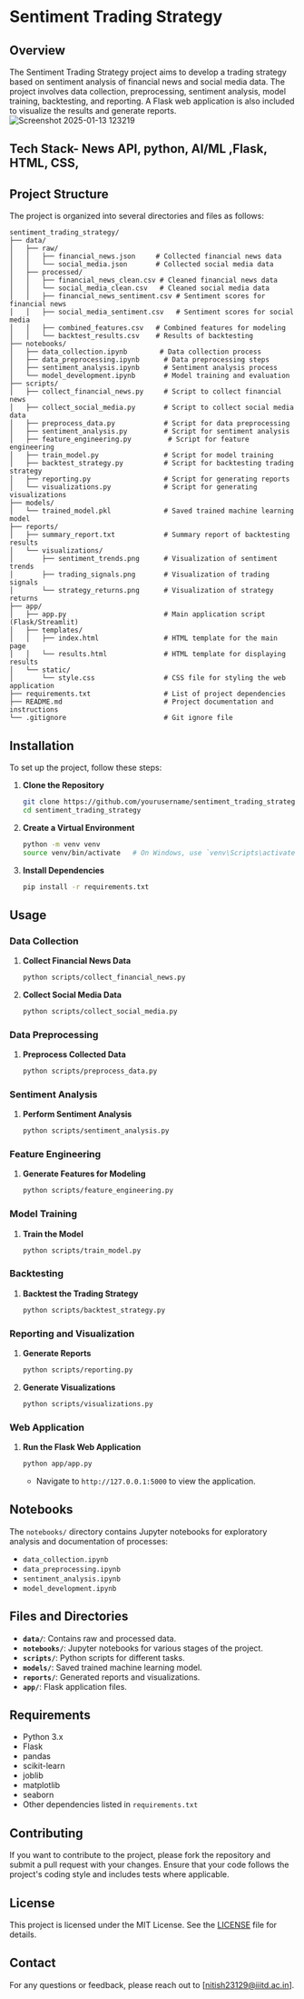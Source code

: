 # Sentiment Trading Strategy

## Overview

The Sentiment Trading Strategy project aims to develop a trading strategy based on sentiment analysis of financial news and social media data. The project involves data collection, preprocessing, sentiment analysis, model training, backtesting, and reporting. A Flask web application is also included to visualize the results and generate reports.
![Screenshot 2025-01-13 123219](https://github.com/user-attachments/assets/362aaa6b-99b5-41ec-93b7-3a27cd7587fa)

## Tech Stack- News API, python, AI/ML ,Flask, HTML, CSS,
## Project Structure

The project is organized into several directories and files as follows:

```
sentiment_trading_strategy/
├── data/
│   ├── raw/
│   │   ├── financial_news.json     # Collected financial news data
│   │   └── social_media.json       # Collected social media data
│   ├── processed/
│   │   ├── financial_news_clean.csv # Cleaned financial news data
│   │   └── social_media_clean.csv   # Cleaned social media data
│   │   ├── financial_news_sentiment.csv # Sentiment scores for financial news
│   │   ├── social_media_sentiment.csv   # Sentiment scores for social media
│   │   ├── combined_features.csv   # Combined features for modeling
│   │   └── backtest_results.csv    # Results of backtesting
├── notebooks/
│   ├── data_collection.ipynb        # Data collection process
│   ├── data_preprocessing.ipynb      # Data preprocessing steps
│   ├── sentiment_analysis.ipynb      # Sentiment analysis process
│   └── model_development.ipynb       # Model training and evaluation
├── scripts/
│   ├── collect_financial_news.py     # Script to collect financial news
│   ├── collect_social_media.py       # Script to collect social media data
│   ├── preprocess_data.py            # Script for data preprocessing
│   ├── sentiment_analysis.py         # Script for sentiment analysis
│   ├── feature_engineering.py         # Script for feature engineering
│   ├── train_model.py                # Script for model training
│   ├── backtest_strategy.py          # Script for backtesting trading strategy
│   ├── reporting.py                  # Script for generating reports
│   └── visualizations.py             # Script for generating visualizations
├── models/
│   └── trained_model.pkl             # Saved trained machine learning model
├── reports/
│   ├── summary_report.txt            # Summary report of backtesting results
│   └── visualizations/
│       ├── sentiment_trends.png      # Visualization of sentiment trends
│       ├── trading_signals.png       # Visualization of trading signals
│       └── strategy_returns.png      # Visualization of strategy returns
├── app/
│   ├── app.py                        # Main application script (Flask/Streamlit)
│   ├── templates/
│   │   ├── index.html                # HTML template for the main page
│   │   └── results.html              # HTML template for displaying results
│   └── static/
│       └── style.css                 # CSS file for styling the web application
├── requirements.txt                  # List of project dependencies
├── README.md                         # Project documentation and instructions
└── .gitignore                        # Git ignore file
```

## Installation

To set up the project, follow these steps:

1. **Clone the Repository**

   ```bash
   git clone https://github.com/yourusername/sentiment_trading_strategy.git
   cd sentiment_trading_strategy
   ```

2. **Create a Virtual Environment**

   ```bash
   python -m venv venv
   source venv/bin/activate   # On Windows, use `venv\Scripts\activate`
   ```

3. **Install Dependencies**

   ```bash
   pip install -r requirements.txt
   ```

## Usage

### Data Collection

1. **Collect Financial News Data**

   ```bash
   python scripts/collect_financial_news.py
   ```

2. **Collect Social Media Data**

   ```bash
   python scripts/collect_social_media.py
   ```

### Data Preprocessing

1. **Preprocess Collected Data**

   ```bash
   python scripts/preprocess_data.py
   ```

### Sentiment Analysis

1. **Perform Sentiment Analysis**

   ```bash
   python scripts/sentiment_analysis.py
   ```

### Feature Engineering

1. **Generate Features for Modeling**

   ```bash
   python scripts/feature_engineering.py
   ```

### Model Training

1. **Train the Model**

   ```bash
   python scripts/train_model.py
   ```

### Backtesting

1. **Backtest the Trading Strategy**

   ```bash
   python scripts/backtest_strategy.py
   ```

### Reporting and Visualization

1. **Generate Reports**

   ```bash
   python scripts/reporting.py
   ```

2. **Generate Visualizations**

   ```bash
   python scripts/visualizations.py
   ```

### Web Application

1. **Run the Flask Web Application**

   ```bash
   python app/app.py
   ```

   - Navigate to `http://127.0.0.1:5000` to view the application.

## Notebooks

The `notebooks/` directory contains Jupyter notebooks for exploratory analysis and documentation of processes:

- `data_collection.ipynb`
- `data_preprocessing.ipynb`
- `sentiment_analysis.ipynb`
- `model_development.ipynb`

## Files and Directories

- **`data/`**: Contains raw and processed data.
- **`notebooks/`**: Jupyter notebooks for various stages of the project.
- **`scripts/`**: Python scripts for different tasks.
- **`models/`**: Saved trained machine learning model.
- **`reports/`**: Generated reports and visualizations.
- **`app/`**: Flask application files.

## Requirements

- Python 3.x
- Flask
- pandas
- scikit-learn
- joblib
- matplotlib
- seaborn
- Other dependencies listed in `requirements.txt`

## Contributing

If you want to contribute to the project, please fork the repository and submit a pull request with your changes. Ensure that your code follows the project's coding style and includes tests where applicable.

## License

This project is licensed under the MIT License. See the [LICENSE](LICENSE) file for details.

## Contact

For any questions or feedback, please reach out to [nitish23129@iiitd.ac.in].
